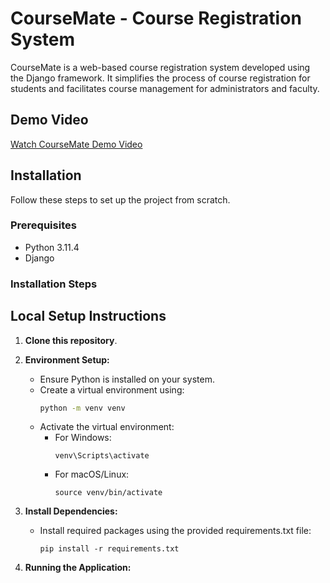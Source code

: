 # CourseMate - Course Registration System

CourseMate is a web-based course registration system developed using the Django framework. It simplifies the process of course registration for students and facilitates course management for administrators and faculty.

## Demo Video

[Watch CourseMate Demo Video](#) 

## Installation

Follow these steps to set up the project from scratch.

### Prerequisites

- Python 3.11.4
- Django


### Installation Steps

## Local Setup Instructions
1. **Clone this repository**.

2. **Environment Setup:**
   - Ensure Python is installed on your system.
   - Create a virtual environment using:
     ```bash
     python -m venv venv
     ```
   - Activate the virtual environment:
     - For Windows:
       ```
       venv\Scripts\activate
       ```
     - For macOS/Linux:
       ```
       source venv/bin/activate
       ```

2. **Install Dependencies:**

   - Install required packages using the provided requirements.txt file:
     ```
     pip install -r requirements.txt
     ```
3. **Running the Application:** 
  

